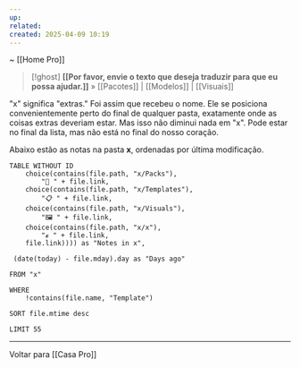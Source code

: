 ```yaml
---
up: 
related: 
created: 2025-04-09 10:19
---
```

~ [[Home Pro]] 
 
> [!ghost] **[[Por favor, envie o texto que deseja traduzir para que eu possa ajudar.]]** » [[Pacotes]] | [[Modelos]] | [[Visuais]] 

"x" significa "extras." Foi assim que recebeu o nome. Ele se posiciona convenientemente perto do final de qualquer pasta, exatamente onde as coisas extras deveriam estar. Mas isso não diminui nada em "x". Pode estar no final da lista, mas não está no final do nosso coração. 

Abaixo estão as notas na pasta **x**, ordenadas por última modificação. 

```dataview
TABLE WITHOUT ID
	choice(contains(file.path, "x/Packs"),
		"🎒 " + file.link,
	choice(contains(file.path, "x/Templates"),
		"📋 " + file.link,
	choice(contains(file.path, "x/Visuals"),
		"🖼️ " + file.link,
	choice(contains(file.path, "x/x"),
		"𝔁 " + file.link,
	file.link)))) as "Notes in x",

 (date(today) - file.mday).day as "Days ago"

FROM "x"

WHERE
	!contains(file.name, "Template")

SORT file.mtime desc

LIMIT 55
```

---


Voltar para [[Casa Pro]]